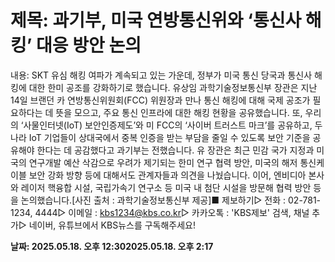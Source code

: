 # **제목: 과기부, 미국 연방통신위와 ‘통신사 해킹’ 대응 방안 논의**

  내용: SKT 유심 해킹 여파가 계속되고 있는 가운데, 정부가 미국 통신 당국과 통신사 해킹에 대한 한미 공조를 강화하기로 했습니다. 유상임 과학기술정보통신부 장관은 지난 14일 브랜던 카 연방통신위원회(FCC) 위원장과 만나 통신 해킹에 대해 국제 공조가 필요하다는 데 뜻을 모으고, 주요 통신 인프라에 대한 해킹 현황을 공유했습니다. 또, 우리의 ‘사물인터넷(IoT) 보안인증제도’와 미 FCC의 ‘사이버 트러스트 마크’를 공유하고, 두 나라 IoT 기업들이 상대국에서 중복 인증을 받는 부담을 줄일 수 있도록 보안 기준을 공유해야 한다는 데 공감했다고 과기부는 전했습니다. 유 장관은 최근 민감 국가 지정과 미국의 연구개발 예산 삭감으로 우려가 제기되는 한미 연구 협력 방안, 미국의 해저 통신케이블 보안 강화 방향 등에 대해서도 관계자들과 의견을 나눴습니다. 이어, 엔비디아 본사와 레이저 핵융합 시설, 국립가속기 연구소 등 미국 내 첨단 시설을 방문해 협력 방안 등을 논의했습니다.[사진 출처 : 과학기술정보통신부 제공]■ 제보하기▷ 전화 : 02-781-1234, 4444▷ 이메일 : kbs1234@kbs.co.kr▷ 카카오톡 : 'KBS제보' 검색, 채널 추가▷ 네이버, 유튜브에서 KBS뉴스를 구독해주세요!

  **날짜: 2025.05.18. 오후 12:302025.05.18. 오후 2:17**